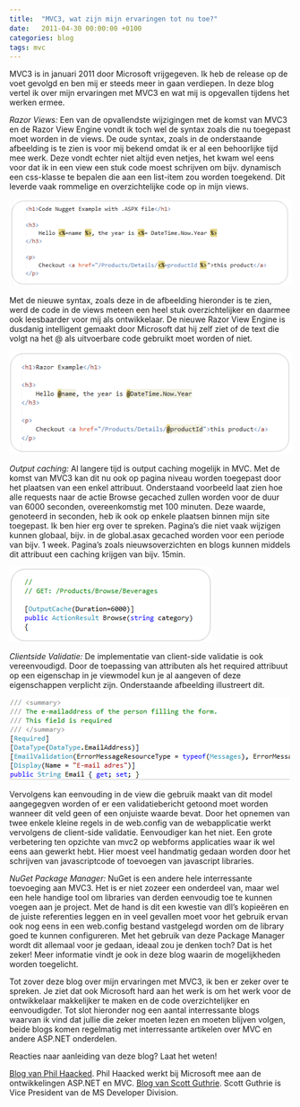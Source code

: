 ```yaml
---
title:  "MVC3, wat zijn mijn ervaringen tot nu toe?"
date:   2011-04-30 00:00:00 +0100
categories: blog
tags: mvc
---
```

MVC3 is in januari 2011 door Microsoft vrijgegeven. Ik heb de release op de voet gevolgd en ben mij er steeds meer in gaan verdiepen. In deze blog vertel ik over mijn ervaringen met MVC3 en wat mij is opgevallen tijdens het werken ermee.

*Razor Views:*
Een van de opvallendste wijzigingen met de komst van MVC3 en de Razor View Engine vondt ik toch wel de syntax zoals die nu toegepast moet worden in de views. De oude syntax, zoals in de onderstaande afbeelding is te zien is voor mij bekend omdat ik er al een behoorlijke tijd mee werk. Deze vondt echter niet altijd even netjes, het kwam wel eens voor dat ik in een view een stuk code moest schrijven om bijv. dynamisch een css-klasse te bepalen die aan een list-item zou worden toegekend. Dit leverde vaak rommelige en overzichtelijke code op in mijn views.

<img src="/images/2019/mvc2-oude-syntax.png" />

Met de nieuwe syntax, zoals deze in de afbeelding hieronder is te zien, werd de code in de views meteen een heel stuk overzichtelijker en daarmee ook leesbaarder voor mij als ontwikkelaar. De nieuwe Razor View Engine is dusdanig intelligent gemaakt door Microsoft dat hij zelf ziet of de text die volgt na het @ als uitvoerbare code gebruikt moet worden of niet.

<img src="/images/2019/mvc3-nieuwe-syntax.png" />

*Output caching:*
Al langere tijd is output caching mogelijk in MVC. Met de komst van MVC3 kan dit nu ook op pagina niveau worden toegepast door het plaatsen van een enkel attribuut. Onderstaand voorbeeld laat zien hoe alle requests naar de actie Browse gecached zullen worden voor de duur van 6000 seconden, overeenkomstig met 100 minuten. Deze waarde, genoteerd in seconden, heb ik ook op enkele plaatsen binnen mijn site toegepast. Ik ben hier erg over te spreken. Pagina’s die niet vaak wijzigen kunnen globaal, bijv. in de global.asax gecached worden voor een periode van bijv. 1 week. Pagina’s zoals nieuwsoverzichten en blogs kunnen middels dit attribuut een caching krijgen van bijv. 15min.

<img src="/images/2019/output-cache.png" />

*Clientside Validatie:*
De implementatie van client-side validatie is ook vereenvoudigd. Door de toepassing van attributen als het required attribuut op een eigenschap in je viewmodel kun je al aangeven of deze eigenschappen verplicht zijn. Onderstaande afbeelding illustreert dit.

<img src="/images/2019/required-attribuut-en-validatie.png" />

Vervolgens kan eenvouding in de view die gebruik maakt van dit model aangegegven worden of er een validatiebericht getoond moet worden wanneer dit veld geen of een onjuiste waarde bevat. Door het opnemen van twee enkele kleine regels in de web.config van de webapplicatie werkt vervolgens de client-side validatie. Eenvoudiger kan het niet. Een grote verbetering ten opzichte van mvc2 op webforms applicaties waar ik wel eens aan gewerkt hebt. Hier moest veel handmatig gedaan worden door het schrijven van javascriptcode of toevoegen van javascript libraries.

*NuGet Package Manager:*
NuGet is een andere hele interressante toevoeging aan MVC3. Het is er niet zozeer een onderdeel van, maar wel een hele handige tool om libraries van derden eenvoudig toe te kunnen voegen aan je project. Met de hand is dit een kwestie van dll’s kopieëren en de juiste referenties leggen en in veel gevallen moet voor het gebruik ervan ook nog eens in een web.config bestand vastgelegd worden om de library goed te kunnen configureren.
Met het gebruik van deze Package Manager wordt dit allemaal voor je gedaan, ideaal zou je denken toch? Dat is het zeker! Meer informatie vindt je ook in deze blog waarin de mogelijkheden worden toegelicht.

Tot zover deze blog over mijn ervaringen met MVC3, ik ben er zeker over te spreken. Je ziet dat ook Microsoft hard aan het werk is om het werk voor de ontwikkelaar makkelijker te maken en de code overzichtelijker en eenvoudigder.
Tot slot hieronder nog een aantal interressante blogs waarvan ik vind dat jullie die zeker moeten lezen en moeten blijven volgen, beide blogs komen regelmatig met interressante artikelen over MVC en andere ASP.NET onderdelen.

Reacties naar aanleiding van deze blog? Laat het weten!

[Blog van Phil Haacked]. Phil Haacked werkt bij Microsoft mee aan de ontwikkelingen ASP.NET en MVC.
[Blog van Scott Guthrie]. Scott Guthrie is Vice President van de MS Developer Division.

[Blog van Phil Haacked]: http://www.haacked.com/
[Blog van Scott Guthrie]: https://weblogs.asp.net/scottgu